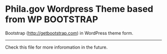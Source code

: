 Phila.gov Wordpress Theme based from WP BOOTSTRAP
===================

Bootstrap (http://getbootstrap.com) in WordPress theme form. 

------------------

Check this file for more inforomation in the future. 